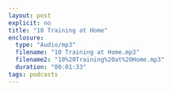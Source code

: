 ```yaml
---
layout: post
explicit: no
title: "10 Training at Home"
enclosure:
  type: "Audio/mp3"
  filename: "10 Training at Home.mp3"
  filename2: "10%20Training%20at%20Home.mp3"
  duration: "00:01:33"
tags: podcasts
---
```


